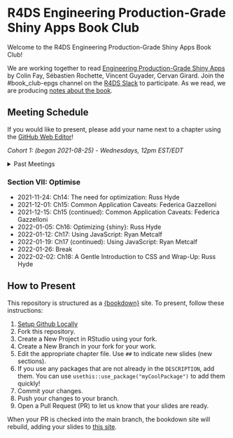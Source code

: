 # R4DS Engineering Production-Grade Shiny Apps Book Club

Welcome to the R4DS Engineering Production-Grade Shiny Apps Book Club!

We are working together to read [Engineering Production-Grade Shiny Apps](https://engineering-shiny.org/) by Colin Fay, Sébastien Rochette, Vincent Guyader, Cervan Girard.
Join the #book_club-epgs channel on the [R4DS Slack](https://r4ds.io/join) to participate.
As we read, we are producing [notes about the book](https://r4ds.github.io/bookclub-epgs/).

## Meeting Schedule

If you would like to present, please add your name next to a chapter using the [GitHub Web Editor](https://youtu.be/d41oc2OMAuI)!

*Cohort 1: (began 2021-08-25) - Wednesdays, 12pm EST/EDT*

<details>
  <summary> Past Meetings </summary>

### Section I: Building successful apps

- 2021-09-01: Ch1 Intro to shiny, apps, R and golem: Russ Hyde
- 2021-09-08: Ch2 successful projects: Ryan Metcalf
- 2021-09-15: Ch3 Structuring your project: Ryan Metcalf
- 2021-09-22: Ch4+5 Golem Structure & Workflow: Russ Hyde

### Section II:  Design

- 2021-09-29: Ch6+7 User experience and Developer patience: Federica Gazzelloni

### Section III: Prototype

- 2021-10-06: Ch8: Prototyping in {golem}: Ryan Metcalf
- 0201-10-13: Ch9: Building an “ipsum-app”: Russ Hyde

### Section IV: Build

- 2021-10-13: Ch10 Building the app in {golem}: Russ Hyde

### Section V: Strengthen

- 2021-10-27: Ch11 Testing, Environments: Russ Hyde
- 2021-11-10: Ch12 Version Control: Federica Gazzelloni

### Section VI: Deploy

- 2021-11-17: Ch13 + Appendix A Deploying an App, and the whole workflow: Ryan Metcalf

</details>

### Section VII: Optimise

- 2021-11-24: Ch14: The need for optimization: Russ Hyde
- 2021-12-01: Ch15: Common Application Caveats: Federica Gazzelloni 
- 2021-12-15: Ch15 (continued):  Common Application Caveats: Federica Gazzelloni
- 2022-01-05: Ch16: Optimizing {shiny}: Russ Hyde
- 2022-01-12: Ch17: Using JavaScript: Ryan Metcalf
- 2022-01-19: Ch17 (continued): Using JavaScript: Ryan Metcalf
- 2022-01-26: Break
- 2022-02-02: Ch18: A Gentle Introduction to CSS and Wrap-Up: Russ Hyde


## How to Present

This repository is structured as a [{bookdown}](https://CRAN.R-project.org/package=bookdown) site.
To present, follow these instructions:

1. [Setup Github Locally](https://www.youtube.com/watch?v=hNUNPkoledI)
2. Fork this repository.
3. Create a New Project in RStudio using your fork.
4. Create a New Branch in your fork for your work.
5. Edit the appropriate chapter file. Use `##` to indicate new slides (new sections).
6. If you use any packages that are not already in the `DESCRIPTION`, add them. You can use `usethis::use_package("myCoolPackage")` to add them quickly!
7. Commit your changes.
8. Push your changes to your branch.
9. Open a Pull Request (PR) to let us know that your slides are ready.

When your PR is checked into the main branch, the bookdown site will rebuild, adding your slides to [this site](https://r4ds.github.io/bookclub-URL/).
